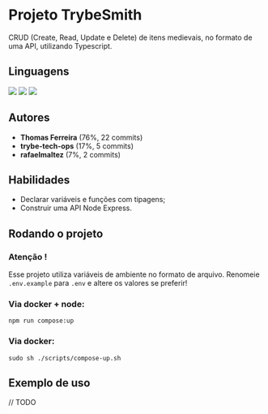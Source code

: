 # Projeto TrybeSmith
CRUD (Create, Read, Update e Delete) de itens medievais, no formato de uma API, utilizando Typescript.

## Linguagens
<div style="display: inline_block">
  <img src="https://img.shields.io/badge/typescript-3178C6?style=for-the-badge&logo=typescript&logoColor=fff&logoWidth=20"/>
  <img src="https://img.shields.io/badge/dockerfile-2496ED?style=for-the-badge&logo=docker&logoColor=fff&logoWidth=20"/>
  <img src="https://img.shields.io/badge/shell-4EAA25?style=for-the-badge&logo=gnubash&logoColor=fff&logoWidth=20"/>
</div>

## Autores
- **Thomas Ferreira** (76%, 22 commits)
- **trybe-tech-ops** (17%, 5 commits)
- **rafaelmaltez** (7%, 2 commits)

## Habilidades
- Declarar variáveis e funções com tipagens;
- Construir uma API Node Express.

## Rodando o projeto

### Atenção !
Esse projeto utiliza variáveis de ambiente no formato de arquivo. Renomeie `.env.example` para `.env` e altere os valores se preferir!

### Via docker + node:
```
npm run compose:up
```

### Via docker:
```
sudo sh ./scripts/compose-up.sh
```
## Exemplo de uso

// TODO
